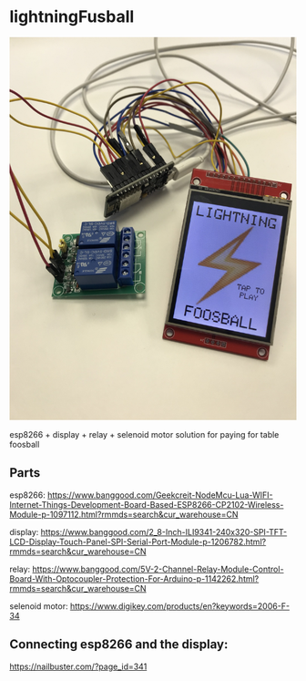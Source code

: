 # lightningFusball

![basic setup](/setup.jpg)

esp8266 + display + relay + selenoid motor solution for paying for table foosball

## Parts
esp8266: https://www.banggood.com/Geekcreit-NodeMcu-Lua-WIFI-Internet-Things-Development-Board-Based-ESP8266-CP2102-Wireless-Module-p-1097112.html?rmmds=search&cur_warehouse=CN

display: https://www.banggood.com/2_8-Inch-ILI9341-240x320-SPI-TFT-LCD-Display-Touch-Panel-SPI-Serial-Port-Module-p-1206782.html?rmmds=search&cur_warehouse=CN

relay: https://www.banggood.com/5V-2-Channel-Relay-Module-Control-Board-With-Optocoupler-Protection-For-Arduino-p-1142262.html?rmmds=search&cur_warehouse=CN

selenoid motor: https://www.digikey.com/products/en?keywords=2006-F-34

## Connecting esp8266 and the display:
https://nailbuster.com/?page_id=341
